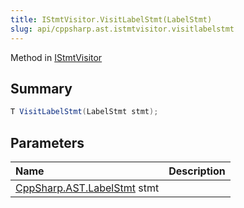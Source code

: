 ```yaml
---
title: IStmtVisitor.VisitLabelStmt(LabelStmt)
slug: api/cppsharp.ast.istmtvisitor.visitlabelstmt
---
```

Method in [IStmtVisitor](/api/cppsharp/ast/istmtvisitor)

## Summary



```csharp
T VisitLabelStmt(LabelStmt stmt);
```

## Parameters

|Name|Description|
|:---|:---|
|[CppSharp.AST.LabelStmt](/api/cppsharp/ast/labelstmt) stmt||

